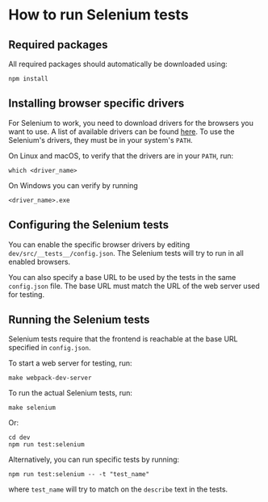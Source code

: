 # How to run Selenium tests

## Required packages

All required packages should automatically be downloaded using:

```shell
npm install
```

## Installing browser specific drivers

For Selenium to work, you need to download drivers for the browsers you want to use.
A list of available drivers can be found [here](https://www.selenium.dev/documentation/webdriver/getting_started/install_drivers/).
To use the Selenium's drivers, they must be in your system's `PATH`.

On Linux and macOS, to verify that the drivers are in your `PATH`, run:

```shell
which <driver_name>
```

On Windows you can verify by running

```shell
<driver_name>.exe
```

## Configuring the Selenium tests

You can enable the specific browser drivers by editing `dev/src/__tests__/config.json`.
The Selenium tests will try to run in all enabled browsers.

You can also specify a base URL to be used by the tests in the same `config.json` file.
The base URL must match the URL of the web server used for testing.

## Running the Selenium tests

Selenium tests require that the frontend is reachable at the base URL specified in `config.json`.

To start a web server for testing, run:

```shell
make webpack-dev-server
```

To run the actual Selenium tests, run:

```shell
make selenium
```

Or:

```shell
cd dev
npm run test:selenium
```

Alternatively, you can run specific tests by running:

```shell
npm run test:selenium -- -t "test_name"
```

where `test_name` will try to match on the `describe` text in the tests.
